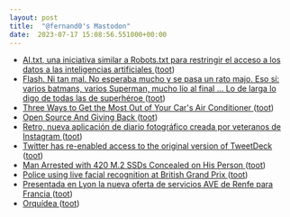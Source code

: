 ```yaml
---
layout: post
title:  "@fernand0's Mastodon"
date:  2023-07-17 15:08:56.551000+00:00
---
```

*  [AI.txt, una iniciativa similar a Robots.txt para restringir el acceso a los datos a las inteligencias artificiales ](https://www.microsiervos.com/archivo/ia/ai-txt-iniciativa-similar-a-robotstxt-restringir-acceso-datos-inteligencias-artificiales.htm) ([toot](https://mastodon.social/@fernand0/110730053976146574))
*  [Flash. Ni tan mal. No esperaba mucho y se pasa un rato majo. Eso sí: varios batmans, varios Superman, mucho lío al final ... Lo de larga lo digo de todas las de superhéroe ](https://mastodon.social/@fernand0/110729878177386802) ([toot](https://mastodon.social/@fernand0/110729878177386802))
*  [Three Ways to Get the Most Out of Your Car's Air Conditioner ](https://lifehacker.com/three-ways-to-get-the-most-out-of-your-cars-air-conditi-185059386) ([toot](https://mastodon.social/@fernand0/110729856197935640))
*  [Open Source And Giving Back ](https://hackaday.com/2023/06/24/open-source-and-giving-back) ([toot](https://mastodon.social/@fernand0/110729143064152170))
*  [Retro, nueva aplicación de diario fotográfico creada por veteranos de Instagram ](https://wwwhatsnew.com/2023/07/09/retro-nueva-aplicacion-de-diario-fotografico-creada-por-veteranos-de-instagram) ([toot](https://mastodon.social/@fernand0/110728878051037197))
*  [Twitter has re-enabled access to the original version of TweetDeck ](https://www.theverge.com/2023/7/8/23787968/tweetdeck-twitter-api-rate-limits-elon-mus) ([toot](https://mastodon.social/@fernand0/110728778745611601))
*  [Man Arrested with 420 M.2 SSDs Concealed on His Person ](https://www.guru3d.com/news-story/man-arrested-with-420-m-2-ssds-concealed-on-his-person.htm) ([toot](https://mastodon.social/@fernand0/110728478010386365))
*  [Police using live facial recognition at British Grand Prix ](https://www.theguardian.com/technology/2023/jul/08/police-live-facial-recognition-british-grand-pri) ([toot](https://mastodon.social/@fernand0/110728335303606665))
*  [Presentada en Lyon la nueva oferta de servicios AVE de Renfe para Francia ](https://www.vialibre-ffe.com/noticias.asp?not=4034) ([toot](https://mastodon.social/@fernand0/110725017150405269))
*  [Orquídea ](https://avecesunafoto.wordpress.com/2023/07/16/orquidea) ([toot](https://mastodon.social/@fernand0/110724948822331479))
